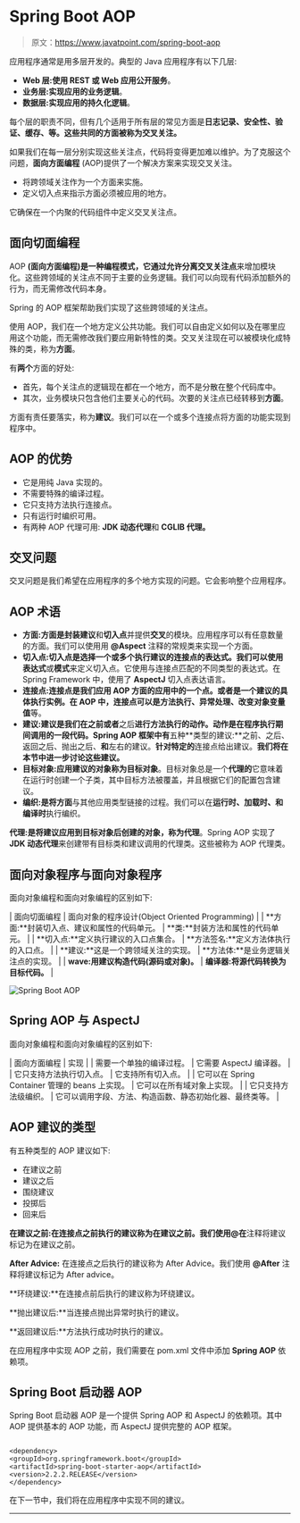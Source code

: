 # Spring Boot AOP

> 原文：<https://www.javatpoint.com/spring-boot-aop>

应用程序通常是用多层开发的。典型的 Java 应用程序有以下几层:

*   **Web 层:**使用 REST 或 Web 应用公开**服务**。
*   **业务层:**实现应用的**业务逻辑**。
*   **数据层:**实现应用的**持久化逻辑**。

每个层的职责不同，但有几个适用于所有层的常见方面是**日志记录、安全性、验证、缓存、**等。这些共同的方面被称为**交叉关注。**

如果我们在每一层分别实现这些关注点，代码将变得更加难以维护。为了克服这个问题，**面向方面编程** (AOP)提供了一个解决方案来实现交叉关注。

*   将跨领域关注作为一个方面来实施。
*   定义切入点来指示方面必须被应用的地方。

它确保在一个内聚的代码组件中定义交叉关注点。

## 面向切面编程

AOP **(面向方面编程)**是一种编程模式，它通过允许分离**交叉关注点**来增加模块化。这些跨领域的关注点不同于主要的业务逻辑。我们可以向现有代码添加额外的行为，而无需修改代码本身。

Spring 的 AOP 框架帮助我们实现了这些跨领域的关注点。

使用 AOP，我们在一个地方定义公共功能。我们可以自由定义如何以及在哪里应用这个功能，而无需修改我们要应用新特性的类。交叉关注现在可以被模块化成特殊的类，称为**方面**。

有**两个**方面的好处:

*   首先，每个关注点的逻辑现在都在一个地方，而不是分散在整个代码库中。
*   其次，业务模块只包含他们主要关心的代码。次要的关注点已经转移到**方面**。

方面有责任要落实，称为**建议**。我们可以在一个或多个连接点将方面的功能实现到程序中。

## AOP 的优势

*   它是用纯 Java 实现的。
*   不需要特殊的编译过程。
*   它只支持方法执行连接点。
*   只有运行时编织可用。
*   有两种 AOP 代理可用: **JDK 动态代理**和 **CGLIB 代理。**

## 交叉问题

交叉问题是我们希望在应用程序的多个地方实现的问题。它会影响整个应用程序。

## AOP 术语

*   **方面:**方面是封装**建议**和**切入点**并提供**交叉**的模块。应用程序可以有任意数量的方面。我们可以使用用 **@Aspect** 注释的常规类来实现一个方面。
*   **切入点:**切入点是选择一个或多个执行建议的连接点的表达式。我们可以使用**表达式**或**模式**来定义切入点。它使用与连接点匹配的不同类型的表达式。在 Spring Framework 中，使用了 **AspectJ** 切入点表达语言。
*   **连接点:**连接点是我们应用 **AOP 方面**的应用中的一个点。或者是一个建议的具体执行实例。在 AOP 中，连接点可以是**方法执行、异常处理、改变对象变量值**等。
*   **建议:**建议是我们在之前**或者**之后**进行方法执行的动作。动作是在程序执行期间调用的一段代码。Spring AOP 框架中有**五种**类型的建议:**之前、之后、返回之后、抛出之后、**和**左右的建议。**针对特定的**连接点给出建议。**我们将在本节中进一步讨论这些建议。**
*   **目标对象:**应用建议的对象称为**目标对象**。目标对象总是一个**代理的**它意味着在运行时创建一个子类，其中目标方法被覆盖，并且根据它们的配置包含建议。
*   **编织:**是**将方面**与其他应用类型链接的过程。我们可以在**运行时、加载时、**和**编译时**执行编织。

**代理:**是将建议应用到目标对象后创建的对象，称为**代理**。Spring AOP 实现了 **JDK 动态代理**来创建带有目标类和建议调用的代理类。这些被称为 AOP 代理类。

## 面向对象程序与面向对象程序

面向对象编程和面向对象编程的区别如下:

| 面向切面编程 | 面向对象的程序设计(Object Oriented Programming) |
| **方面:**封装切入点、建议和属性的代码单元。 | **类:**封装方法和属性的代码单元。 |
| **切入点:**定义执行建议的入口点集合。 | **方法签名:**定义方法体执行的入口点。 |
| **建议:**这是一个跨领域关注的实现。 | **方法体:**是业务逻辑关注点的实现。 |
| **wave:用建议构造代码(源码或对象)。** | **编译器:将源代码转换为目标代码。** |

![Spring Boot AOP](../img/4e747e7dda2c12afd04c48222056b0bf.png)

## Spring AOP 与 AspectJ

面向对象编程和面向对象编程的区别如下:

| 面向方面编程 | 实现 |
| 需要一个单独的编译过程。 | 它需要 AspectJ 编译器。 |
| 它只支持方法执行切入点。 | 它支持所有切入点。 |
| 它可以在 Spring Container 管理的 beans 上实现。 | 它可以在所有域对象上实现。 |
| 它只支持方法级编织。 | 它可以调用字段、方法、构造函数、静态初始化器、最终类等。 |

## AOP 建议的类型

有五种类型的 AOP 建议如下:

*   在建议之前
*   建议之后
*   围绕建议
*   投掷后
*   回来后

**在建议之前:**在连接点之前执行的建议称为在建议之前。我们使用**@在**注释将建议标记为在建议之前。

**After Advice:** 在连接点之后执行的建议称为 After Advice。我们使用 **@After** 注释将建议标记为 After advice。

**环绕建议:**在连接点前后执行的建议称为环绕建议。

**抛出建议后:**当连接点抛出异常时执行的建议。

**返回建议后:**方法执行成功时执行的建议。

在应用程序中实现 AOP 之前，我们需要在 pom.xml 文件中添加 **Spring AOP** 依赖项。

## Spring Boot 启动器 AOP

Spring Boot 启动器 AOP 是一个提供 Spring AOP 和 AspectJ 的依赖项。其中 AOP 提供基本的 AOP 功能，而 AspectJ 提供完整的 AOP 框架。

```

<dependency>
<groupId>org.springframework.boot</groupId>
<artifactId>spring-boot-starter-aop</artifactId>
<version>2.2.2.RELEASE</version>
</dependency>

```

在下一节中，我们将在应用程序中实现不同的建议。

* * *